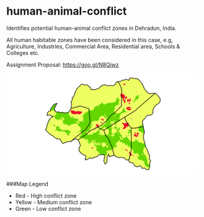 # human-animal-conflict
Identifies potential human-animal conflict zones in Dehradun, India. 

All human habitable zones have been considered in this case, e.g, Agriculture, Industries, Commercial Area, Residential area, Schools & Colleges etc.

Assignment Proposal: https://goo.gl/N8Qiwz

![Alt text](/Dehradun_Map_New.png?raw=true "Human_Animal_Conflict_Zones")

###Map Legend
* Red - High conflict zone
* Yellow - Medium conflict zone
* Green - Low conflict zone
